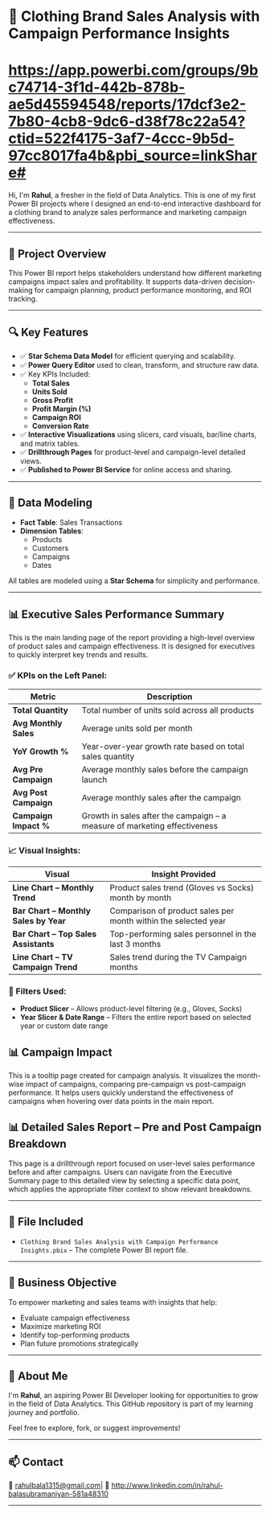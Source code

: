 # 👕 Clothing Brand Sales Analysis with Campaign Performance Insights 

# https://app.powerbi.com/groups/9bc74714-3f1d-442b-878b-ae5d45594548/reports/17dcf3e2-7b80-4cb8-9dc6-d38f78c22a54?ctid=522f4175-3af7-4ccc-9b5d-97cc8017fa4b&pbi_source=linkShare#

Hi, I'm **Rahul**, a fresher in the field of Data Analytics. This is one of my first Power BI projects where I designed an end-to-end interactive dashboard for a clothing brand to analyze sales performance and marketing campaign effectiveness.

---

## 📌 Project Overview

This Power BI report helps stakeholders understand how different marketing campaigns impact sales and profitability. It supports data-driven decision-making for campaign planning, product performance monitoring, and ROI tracking.

---

## 🔍 Key Features

- ✅ **Star Schema Data Model** for efficient querying and scalability.
- ✅ **Power Query Editor** used to clean, transform, and structure raw data.
- ✅ Key KPIs Included:
  - **Total Sales**
  - **Units Sold**
  - **Gross Profit**
  - **Profit Margin (%)**
  - **Campaign ROI**
  - **Conversion Rate**
- ✅ **Interactive Visualizations** using slicers, card visuals, bar/line charts, and matrix tables.
- ✅ **Drillthrough Pages** for product-level and campaign-level detailed views.
- ✅ **Published to Power BI Service** for online access and sharing.

---

## 🧱 Data Modeling

- **Fact Table**: Sales Transactions
- **Dimension Tables**:
  - Products
  - Customers
  - Campaigns
  - Dates

All tables are modeled using a **Star Schema** for simplicity and performance.

---

## 📊 Executive Sales Performance Summary

This is the main landing page of the report providing a high-level overview of product sales and campaign effectiveness. It is designed for executives to quickly interpret key trends and results.

### ✅ KPIs on the Left Panel:

| Metric                  | Description                                                                 |
|-------------------------|-----------------------------------------------------------------------------|
| **Total Quantity**      | Total number of units sold across all products                              |
| **Avg Monthly Sales**   | Average units sold per month                                                |
| **YoY Growth %**        | Year-over-year growth rate based on total sales quantity                    |
| **Avg Pre Campaign**    | Average monthly sales before the campaign launch                            |
| **Avg Post Campaign**   | Average monthly sales after the campaign                                    |
| **Campaign Impact %**   | Growth in sales after the campaign – a measure of marketing effectiveness   |

### 📈 Visual Insights:

| Visual                                    | Insight Provided                                                                 |
|-------------------------------------------|----------------------------------------------------------------------------------|
| **Line Chart – Monthly Trend**            | Product sales trend (Gloves vs Socks) month by month                             |
| **Bar Chart – Monthly Sales by Year**     | Comparison of product sales per month within the selected year                   |
| **Bar Chart – Top Sales Assistants**      | Top-performing sales personnel in the last 3 months                              |
| **Line Chart – TV Campaign Trend**        | Sales trend during the TV Campaign months                                        |

### 🧭 Filters Used:

- **Product Slicer** – Allows product-level filtering (e.g., Gloves, Socks)
- **Year Slicer & Date Range** – Filters the entire report based on selected year or custom date range

## 📊 Campaign Impact 

This is a tooltip page created for campaign analysis. It visualizes the month-wise impact of campaigns, comparing pre-campaign vs post-campaign performance. 
It helps users quickly understand the effectiveness of campaigns when hovering over data points in the main report.

## 📊 Detailed Sales Report – Pre and Post Campaign Breakdown

This page is a drillthrough report focused on user-level sales performance before and after campaigns. 
Users can navigate from the Executive Summary page to this detailed view by selecting a specific data point, which applies the appropriate filter context to show relevant breakdowns.

---


## 📂 File Included

- `Clothing Brand Sales Analysis with Campaign Performance Insights.pbix` – The complete Power BI report file.

---

## 🎯 Business Objective

To empower marketing and sales teams with insights that help:
- Evaluate campaign effectiveness
- Maximize marketing ROI
- Identify top-performing products
- Plan future promotions strategically

---

## 🙌 About Me

I'm **Rahul**, an aspiring Power BI Developer looking for opportunities to grow in the field of Data Analytics. This GitHub repository is part of my learning journey and portfolio.

Feel free to explore, fork, or suggest improvements!

---

## 📫 Contact

📧 rahulbala1315@gmail.com|
🔗 http://www.linkedin.com/in/rahul-balasubramaniyan-581a48310

---
